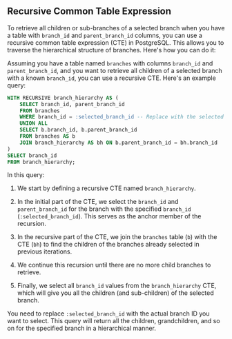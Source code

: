 ## **Recursive Common Table Expression**

To retrieve all children or sub-branches of a selected branch when you have a table with `branch_id` and `parent_branch_id` columns, you can use a recursive common table expression (CTE) in PostgreSQL. This allows you to traverse the hierarchical structure of branches. Here's how you can do it:

Assuming you have a table named `branches` with columns `branch_id` and `parent_branch_id`, and you want to retrieve all children of a selected branch with a known `branch_id`, you can use a recursive CTE. Here's an example query:

```sql
WITH RECURSIVE branch_hierarchy AS (
    SELECT branch_id, parent_branch_id
    FROM branches
    WHERE branch_id = :selected_branch_id -- Replace with the selected branch_id
    UNION ALL
    SELECT b.branch_id, b.parent_branch_id
    FROM branches AS b
    JOIN branch_hierarchy AS bh ON b.parent_branch_id = bh.branch_id
)
SELECT branch_id
FROM branch_hierarchy;
```

In this query:

1. We start by defining a recursive CTE named `branch_hierarchy`.

2. In the initial part of the CTE, we select the `branch_id` and `parent_branch_id` for the branch with the specified `branch_id` (`:selected_branch_id`). This serves as the anchor member of the recursion.

3. In the recursive part of the CTE, we join the `branches` table (`b`) with the CTE (`bh`) to find the children of the branches already selected in previous iterations.

4. We continue this recursion until there are no more child branches to retrieve.

5. Finally, we select all `branch_id` values from the `branch_hierarchy` CTE, which will give you all the children (and sub-children) of the selected branch.

You need to replace `:selected_branch_id` with the actual branch ID you want to select. This query will return all the children, grandchildren, and so on for the specified branch in a hierarchical manner.
